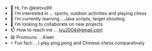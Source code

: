 - 👋 Hi, I’m @kietvu99
- 👀 I’m interested in ... sports, outdoor activities and playing chess
- 🌱 I’m currently learning ...Java scripts, target shooting
- 💞️ I’m looking to collaborate on new projects
- 📫 How to reach me ... jvu2004@gmail.com
- 😄 Pronouns: ...Kieet
- ⚡ Fun fact: ...I play ping pong and Chinese chess comparatively 

<!---
kietvu99/kietvu99 is a ✨ special ✨ repository because its `README.md` (this file) appears on your GitHub profile.
You can click the Preview link to take a look at your changes.
--->
